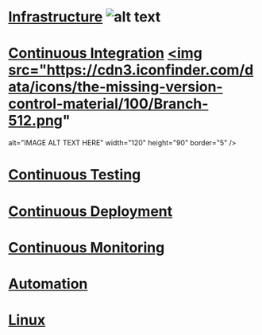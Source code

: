 # [Infrastructure](https://binujacobc.github.io/DevOps101/Automation) ![alt text](https://d1.awsstatic.com/what-is-aws/AWS-Types-of-Cloud-Computing_Infrastructure-as-a-Service.c2e061a42b68ec6d969880fb8768bcb8e5cc2e69.png "Logo Title Text 1")

# [Continuous Integration](https://binujacobc.github.io/DevOps101/Continuous_Integration) <a href="https://cdn3.iconfinder.com/data/icons/the-missing-version-control-material/100/Branch-512.png" target="_blank"><img src="https://cdn3.iconfinder.com/data/icons/the-missing-version-control-material/100/Branch-512.png" 
alt="IMAGE ALT TEXT HERE" width="120" height="90" border="5" /></a> 

# [Continuous Testing](https://binujacobc.github.io/DevOps101/Continuous_Testing)

# [Continuous Deployment](https://binujacobc.github.io/DevOps101/Continuous_Deployment)

# [Continuous Monitoring](https://binujacobc.github.io/DevOps101/Continuous_Monitoring)

# [Automation](https://binujacobc.github.io/DevOps101/Automation)

# [Linux](https://binujacobc.github.io/DevOps101/linux)



